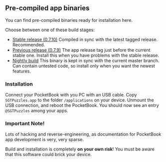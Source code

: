 ## Pre-compiled app binaries

You can find pre-compiled binaries ready for installation here.

Choose between one of these build stages:

* [Stable release (0.7.10)](https://github.com/SteffenBauer/PocketPuzzles/blob/master/release/stable/SGTPuzzles.app) Compiled in sync with the latest tagged release. Recommended.
* [Previous release (0.7.9)](https://github.com/SteffenBauer/PocketPuzzles/blob/master/release/previous/SGTPuzzles.app) The app release tag just before the current stable one. Install this when you have problems with the stable release.
* [Nightly build](https://github.com/SteffenBauer/PocketPuzzles/blob/master/release/nightly/SGTPuzzles.app) This binary is kept in sync with the current master branch. Can contain untested code, so install only when you want the newest features.

### Installation

Connect your PocketBook with you PC with an USB cable. Copy `SGTPuzzles.app` to the folder `/applications` on your device. Unmount the USB connection, and reboot the PocketBook. You should now see an entry `@SGTPuzzles` among your apps.

### Important Note!

Lots of hacking and reverse-engineering, as documentation for PocketBook app development is very, very sparse.

Build and installation is completely **on your own risk**! You must be aware that this software could brick your device.

